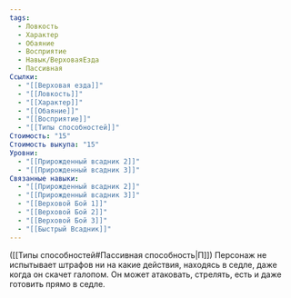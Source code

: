 ```yaml
---
tags:
  - Ловкость
  - Характер
  - Обаяние
  - Восприятие
  - Навык/ВерховаяЕзда
  - Пассивная
Ссылки:
  - "[[Верховая езда]]"
  - "[[Ловкость]]"
  - "[[Характер]]"
  - "[[Обаяние]]"
  - "[[Восприятие]]"
  - "[[Типы способностей]]"
Стоимость: "15"
Стоимость выкупа: "15"
Уровни:
  - "[[Прирожденный всадник 2]]"
  - "[[Прирожденный всадник 3]]"
Связанные навыки:
  - "[[Прирожденный всадник 2]]"
  - "[[Прирожденный всадник 3]]"
  - "[[Верховой Бой 1]]"
  - "[[Верховой Бой 2]]"
  - "[[Верховой Бой 3]]"
  - "[[Быстрый Всадник]]"
---
```

([[Типы способностей#Пассивная способность|П]]) Персонаж не испытывает штрафов ни на какие действия, находясь в седле, даже когда он скачет галопом. Он может атаковать, стрелять, есть и даже готовить прямо в седле. 